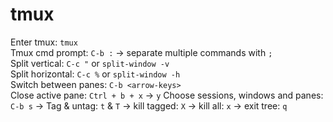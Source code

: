 # tmux
Enter tmux: ```tmux```  
Tmux cmd prompt: ```C-b :``` -> separate multiple commands with ```;```  
Split vertical: ```C-c "``` or ```split-window -v```  
Split horizontal: ```C-c %``` or ```split-window -h```  
Switch between panes: ```C-b <arrow-keys>```  
Close active pane: ```Ctrl + b + x``` -> ```y```
Choose sessions, windows and panes: ```C-b s``` -> Tag & untag: ```t``` & ```T``` -> kill tagged: ```X``` -> kill all: ```x``` -> exit tree: ```q```  
